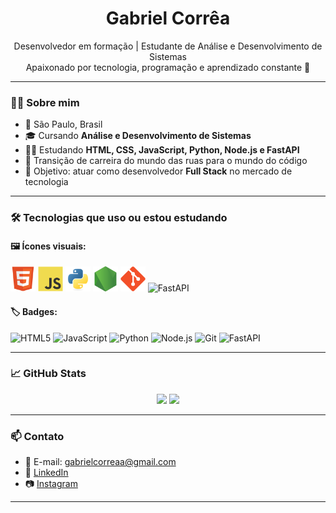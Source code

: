 <h1 align="center">Gabriel Corrêa</h1>

<p align="center">
  Desenvolvedor em formação | Estudante de Análise e Desenvolvimento de Sistemas<br>
  Apaixonado por tecnologia, programação e aprendizado constante 🚀
</p>

---

### 👨‍💻 Sobre mim

- 📍 São Paulo, Brasil  
- 🎓 Cursando **Análise e Desenvolvimento de Sistemas**  
- 👨‍🏫 Estudando **HTML, CSS, JavaScript, Python, Node.js e FastAPI**  
- 🔁 Transição de carreira do mundo das ruas para o mundo do código  
- 🎯 Objetivo: atuar como desenvolvedor **Full Stack** no mercado de tecnologia  

---

### 🛠️ Tecnologias que uso ou estou estudando

#### 🖼️ Ícones visuais:
<p align="left">
  <img src="https://raw.githubusercontent.com/devicons/devicon/master/icons/html5/html5-original.svg" alt="HTML5" width="40" height="40"/>
  <img src="https://raw.githubusercontent.com/devicons/devicon/master/icons/javascript/javascript-original.svg" alt="JavaScript" width="40" height="40"/>
  <img src="https://raw.githubusercontent.com/devicons/devicon/master/icons/python/python-original.svg" alt="Python" width="40" height="40"/>
  <img src="https://raw.githubusercontent.com/devicons/devicon/master/icons/nodejs/nodejs-original.svg" alt="Node.js" width="40" height="40"/>
  <img src="https://raw.githubusercontent.com/devicons/devicon/master/icons/git/git-original.svg" alt="Git" width="40" height="40"/>
  <img src="https://cdn.jsdelivr.net/gh/devicons/devicon/icons/fastapi/fastapi-original.svg" alt="FastAPI" width="40" height="40"/>
</p>

#### 🏷️ Badges:
![HTML5](https://img.shields.io/badge/HTML5-E34F26?style=for-the-badge&logo=html5&logoColor=white)
![JavaScript](https://img.shields.io/badge/JavaScript-F7DF1E?style=for-the-badge&logo=javascript&logoColor=black)
![Python](https://img.shields.io/badge/Python-3776AB?style=for-the-badge&logo=python&logoColor=white)
![Node.js](https://img.shields.io/badge/Node.js-339933?style=for-the-badge&logo=nodedotjs&logoColor=white)
![Git](https://img.shields.io/badge/Git-F05032?style=for-the-badge&logo=git&logoColor=white)
![FastAPI](https://img.shields.io/badge/FastAPI-009688?style=for-the-badge&logo=fastapi&logoColor=white)

---

### 📈 GitHub Stats

<div align="center">
  <img height="170em" src="https://github-readme-stats.vercel.app/api?username=correagss&show_icons=true&theme=dracula&include_all_commits=true&count_private=true"/>
  <img height="170em" src="https://github-readme-stats.vercel.app/api/top-langs/?username=correagss&layout=compact&langs_count=7&theme=dracula"/>
</div>

---

### 📫 Contato

- 📧 E-mail: gabrielcorreaa@gmail.com  
- 💼 [LinkedIn](https://www.linkedin.com/in/gabrielcorreasv)  
- 📷 [Instagram](https://www.instagram.com/correagss)

---
